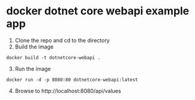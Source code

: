 docker dotnet core webapi example app
=====================================


1. Clone the repo and cd to the directory
2. Build the image
```
docker build -t dotnetcore-webapi .
```
3. Run the image
```
docker run -d -p 8080:80 dotnetcore-webapi:latest
```
4. Browse to http://localhost:8080/api/values




